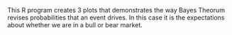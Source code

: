 This R program creates 3 plots that demonstrates the way Bayes Theorum revises probabilities that an event drives.  In this case it is the expectations about whether we are in a bull or bear market.

